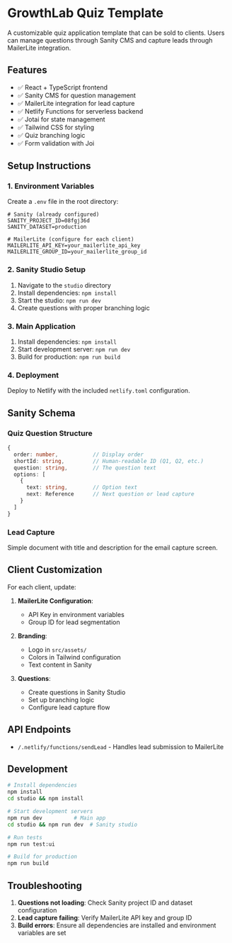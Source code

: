 # GrowthLab Quiz Template

A customizable quiz application template that can be sold to clients. Users can manage questions through Sanity CMS and capture leads through MailerLite integration.

## Features

- ✅ React + TypeScript frontend
- ✅ Sanity CMS for question management
- ✅ MailerLite integration for lead capture
- ✅ Netlify Functions for serverless backend
- ✅ Jotai for state management
- ✅ Tailwind CSS for styling
- ✅ Quiz branching logic
- ✅ Form validation with Joi

## Setup Instructions

### 1. Environment Variables

Create a `.env` file in the root directory:

```env
# Sanity (already configured)
SANITY_PROJECT_ID=08fgj36d
SANITY_DATASET=production

# MailerLite (configure for each client)
MAILERLITE_API_KEY=your_mailerlite_api_key
MAILERLITE_GROUP_ID=your_mailerlite_group_id
```

### 2. Sanity Studio Setup

1. Navigate to the `studio` directory
2. Install dependencies: `npm install`
3. Start the studio: `npm run dev`
4. Create questions with proper branching logic

### 3. Main Application

1. Install dependencies: `npm install`
2. Start development server: `npm run dev`
3. Build for production: `npm run build`

### 4. Deployment

Deploy to Netlify with the included `netlify.toml` configuration.

## Sanity Schema

### Quiz Question Structure

```typescript
{
  order: number,           // Display order
  shortId: string,         // Human-readable ID (Q1, Q2, etc.)
  question: string,        // The question text
  options: [
    {
      text: string,        // Option text
      next: Reference      // Next question or lead capture
    }
  ]
}
```

### Lead Capture

Simple document with title and description for the email capture screen.

## Client Customization

For each client, update:

1. **MailerLite Configuration**:
   - API Key in environment variables
   - Group ID for lead segmentation

2. **Branding**:
   - Logo in `src/assets/`
   - Colors in Tailwind configuration
   - Text content in Sanity

3. **Questions**:
   - Create questions in Sanity Studio
   - Set up branching logic
   - Configure lead capture flow

## API Endpoints

- `/.netlify/functions/sendLead` - Handles lead submission to MailerLite

## Development

```bash
# Install dependencies
npm install
cd studio && npm install

# Start development servers
npm run dev          # Main app
cd studio && npm run dev  # Sanity studio

# Run tests
npm run test:ui

# Build for production
npm run build
```

## Troubleshooting

1. **Questions not loading**: Check Sanity project ID and dataset configuration
2. **Lead capture failing**: Verify MailerLite API key and group ID
3. **Build errors**: Ensure all dependencies are installed and environment variables are set
